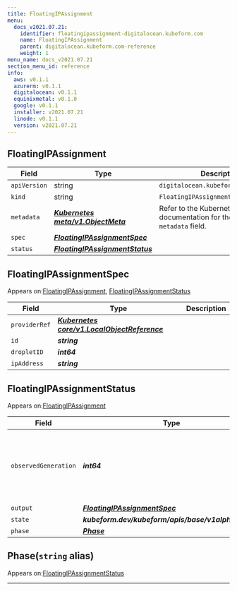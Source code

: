 ```yaml
---
title: FloatingIPAssignment
menu:
  docs_v2021.07.21:
    identifier: floatingipassignment-digitalocean.kubeform.com
    name: FloatingIPAssignment
    parent: digitalocean.kubeform.com-reference
    weight: 1
menu_name: docs_v2021.07.21
section_menu_id: reference
info:
  aws: v0.1.1
  azurerm: v0.1.1
  digitalocean: v0.1.1
  equinixmetal: v0.1.0
  google: v0.1.1
  installer: v2021.07.21
  linode: v0.1.1
  version: v2021.07.21
---
```


## FloatingIPAssignment
| Field | Type | Description |
| ------ | ----- | ----------- |
| `apiVersion` | string | `digitalocean.kubeform.com/v1alpha1` |
|    `kind` | string | `FloatingIPAssignment` |
| `metadata` | ***[Kubernetes meta/v1.ObjectMeta](https://v1-18.docs.kubernetes.io/docs/reference/generated/kubernetes-api/v1.18/#objectmeta-v1-meta)***|Refer to the Kubernetes API documentation for the fields of the `metadata` field.|
| `spec` | ***[FloatingIPAssignmentSpec](#floatingipassignmentspec)***||
| `status` | ***[FloatingIPAssignmentStatus](#floatingipassignmentstatus)***||
## FloatingIPAssignmentSpec

Appears on:[FloatingIPAssignment](#floatingipassignment), [FloatingIPAssignmentStatus](#floatingipassignmentstatus)

| Field | Type | Description |
| ------ | ----- | ----------- |
| `providerRef` | ***[Kubernetes core/v1.LocalObjectReference](https://v1-18.docs.kubernetes.io/docs/reference/generated/kubernetes-api/v1.18/#localobjectreference-v1-core)***||
| `id` | ***string***||
| `dropletID` | ***int64***||
| `ipAddress` | ***string***||
## FloatingIPAssignmentStatus

Appears on:[FloatingIPAssignment](#floatingipassignment)

| Field | Type | Description |
| ------ | ----- | ----------- |
| `observedGeneration` | ***int64***| ***(Optional)*** Resource generation, which is updated on mutation by the API Server.|
| `output` | ***[FloatingIPAssignmentSpec](#floatingipassignmentspec)***| ***(Optional)*** |
| `state` | ***kubeform.dev/kubeform/apis/base/v1alpha1.State***| ***(Optional)*** |
| `phase` | ***[Phase](#phase)***| ***(Optional)*** |
## Phase(`string` alias)

Appears on:[FloatingIPAssignmentStatus](#floatingipassignmentstatus)

---
